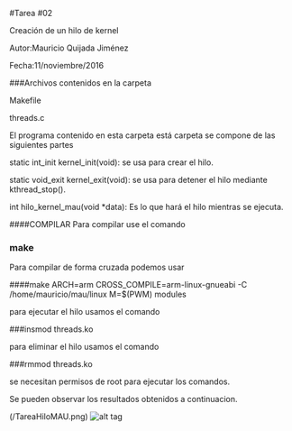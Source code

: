 #Tarea #02

Creación de un hilo de kernel

Autor:Mauricio Quijada Jiménez

Fecha:11/noviembre/2016

###Archivos contenidos en la carpeta

Makefile

threads.c


El programa contenido en esta carpeta está carpeta se compone de las siguientes partes




static int_init kernel_init(void): se usa para crear el hilo.

static void_exit kernel_exit(void): se usa para detener el hilo mediante kthread_stop().

int hilo_kernel_mau(void *data): Es lo que hará el hilo mientras se ejecuta.

####COMPILAR
Para compilar use el comando
### make

Para compilar de forma cruzada podemos usar 

####make ARCH=arm CROSS_COMPILE=arm-linux-gnueabi -C /home/mauricio/mau/linux M=$(PWM) modules

para ejecutar el hilo usamos el comando

###insmod threads.ko

para eliminar el hilo usamos el comando

###rmmod threads.ko

se necesitan permisos de root para ejecutar los comandos.

Se pueden observar los resultados obtenidos a continuacion.

(/TareaHiloMAU.png)
![alt tag](/TareaHiloMAU.png)
